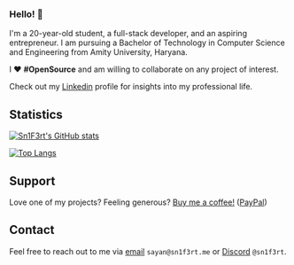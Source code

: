 ### Hello! 👋

I'm a 20-year-old student, a full-stack developer, and an aspiring entrepreneur. I am pursuing a Bachelor of Technology in Computer Science and Engineering from Amity University, Haryana.

I ❤️ **#OpenSource** and am willing to collaborate on any project of interest. 

Check out my [Linkedin](https://www.linkedin.com/in/sayan-bhattacharyya/) profile for insights into my professional life. 

## Statistics

[![Sn1F3rt's GitHub stats](https://github-readme-stats.vercel.app/api?username=Sn1F3rt&show_icons=true&count_private=true&theme=dracula&border_radius=25)](https://sn1f3rt.me)

[![Top Langs](https://github-readme-stats.vercel.app/api/top-langs/?username=Sn1F3rt&count_private=true&theme=dracula&border_radius=25)](https://sn1f3rt.me)

## Support

Love one of my projects? Feeling generous? [Buy me a coffee!](https://www.buymeacoffee.com/sn1f3rt) ([PayPal](https://paypal.me/Sn1F3rt))

## Contact

Feel free to reach out to me via [email](mailto:sayan@sn1f3rt.me) `sayan@sn1f3rt.me` or [Discord](https://discord.com/users/589768200766619659) `@sn1f3rt`. 
